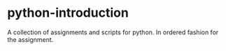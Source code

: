 # python-introduction
A collection of assignments and scripts for python. 
In ordered fashion for the assignment.
